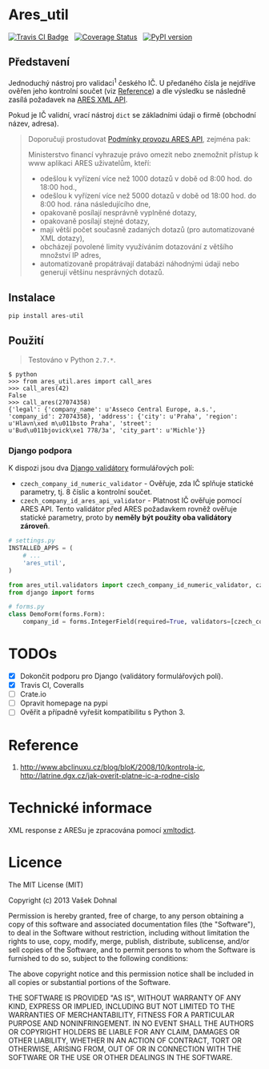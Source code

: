 # Ares_util #

[![Travis CI Badge](https://api.travis-ci.org/illagrenan/ares_util.png)](https://travis-ci.org/illagrenan/ares_util)
&nbsp;
[![Coverage Status](https://coveralls.io/repos/illagrenan/ares_util/badge.png)](https://coveralls.io/r/illagrenan/ares_util)
&nbsp;
[![PyPI version](https://badge.fury.io/py/ares_util.png)](http://badge.fury.io/py/ares_util)

## Představení

Jednoduchý nástroj pro validaci<sup>1</sup> českého IČ. U předaného čísla je nejdříve ověřen jeho kontrolní součet (viz [Reference](https://github.com/illagrenan/ares_util/master/README.md#reference)) a dle výsledku se následně zasílá požadavek na [ARES XML API](http://wwwinfo.mfcr.cz/ares/ares_xml.html.cz).

Pokud je IČ validní, vrací nástroj `dict` se základními údaji o firmě (obchodní název, adresa).


> Doporučuji prostudovat [Podmínky provozu ARES API](http://wwwinfo.mfcr.cz/ares/ares_podminky.html.cz), zejména pak:
> 
> Ministerstvo financí vyhrazuje právo omezit nebo znemožnit přístup k www aplikaci ARES uživatelům, kteří:
> * odešlou k vyřízení více než 1000 dotazů v době od 8:00 hod. do 18:00 hod.,
> * odešlou k vyřízení více než 5000 dotazů v době od 18:00 hod. do 8:00 hod. rána následujícího dne,
> * opakovaně posílají nesprávně vyplněné dotazy,
> * opakovaně posílají stejné dotazy,
> * mají větší počet současně zadaných dotazů (pro automatizované XML dotazy),
> * obcházejí povolené limity využíváním dotazování z většího množství IP adres,
> * automatizovaně propátrávají databázi náhodnými údaji nebo generují většinu nesprávných dotazů.


## Instalace

```shell
pip install ares-util
```

## Použití ##

> Testováno v Python `2.7.*`.

```shell
$ python
>>> from ares_util.ares import call_ares
>>> call_ares(42)
False
>>> call_ares(27074358)
{'legal': {'company_name': u'Asseco Central Europe, a.s.', 'company_id': 27074358}, 'address': {'city': u'Praha', 'region': u'Hlavn\xed m\u011bsto Praha', 'street':
u'Bud\u011bjovick\xe1 778/3a', 'city_part': u'Michle'}}
```

### Django podpora

K dispozi jsou dva [Django validátory](https://docs.djangoproject.com/en/1.6/ref/validators/) formulářových polí:

* `czech_company_id_numeric_validator` - Ověřuje, zda IČ splňuje statické parametry, tj. 8 číslic a kontrolní součet.
* `czech_company_id_ares_api_validator` - Platnost IČ ověřuje pomocí ARES API. Tento validátor před ARES požadavkem rovněž ověřuje statické parametry, proto by **neměly být použity oba validátory zároveň**.

```python
# settings.py
INSTALLED_APPS = (
    # ...
    'ares_util',
)

```
```python
from ares_util.validators import czech_company_id_numeric_validator, czech_company_id_ares_api_validator
from django import forms

# forms.py
class DemoForm(forms.Form):
    company_id = forms.IntegerField(required=True, validators=[czech_company_id_ares_api_validator])

```


# TODOs

- [X] Dokončit podporu pro Django (validátory formulářových polí).
- [X] Travis CI, Coveralls
- [ ] Crate.io
- [ ] Opravit homepage na pypi
- [ ] Ověřit a případně vyřešit kompatibilitu s Python 3.

# Reference
1. http://www.abclinuxu.cz/blog/bloK/2008/10/kontrola-ic, http://latrine.dgx.cz/jak-overit-platne-ic-a-rodne-cislo

# Technické informace

XML response z ARESu je zpracována pomocí [xmltodict](https://github.com/martinblech/xmltodict).

# Licence

The MIT License (MIT)

Copyright (c) 2013 Vašek Dohnal

Permission is hereby granted, free of charge, to any person obtaining a copy of
this software and associated documentation files (the "Software"), to deal in
the Software without restriction, including without limitation the rights to
use, copy, modify, merge, publish, distribute, sublicense, and/or sell copies of
the Software, and to permit persons to whom the Software is furnished to do so,
subject to the following conditions:

The above copyright notice and this permission notice shall be included in all
copies or substantial portions of the Software.

THE SOFTWARE IS PROVIDED "AS IS", WITHOUT WARRANTY OF ANY KIND, EXPRESS OR
IMPLIED, INCLUDING BUT NOT LIMITED TO THE WARRANTIES OF MERCHANTABILITY, FITNESS
FOR A PARTICULAR PURPOSE AND NONINFRINGEMENT. IN NO EVENT SHALL THE AUTHORS OR
COPYRIGHT HOLDERS BE LIABLE FOR ANY CLAIM, DAMAGES OR OTHER LIABILITY, WHETHER
IN AN ACTION OF CONTRACT, TORT OR OTHERWISE, ARISING FROM, OUT OF OR IN
CONNECTION WITH THE SOFTWARE OR THE USE OR OTHER DEALINGS IN THE SOFTWARE.
